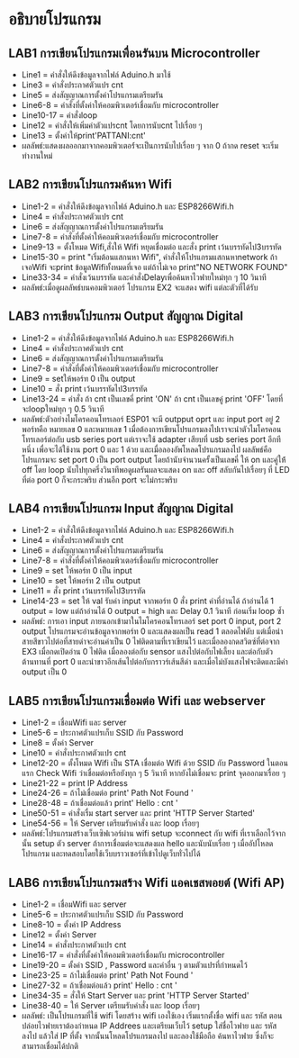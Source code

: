 # อธิบายโปรแกรม
## LAB1 การเขียนโปรแกรมเพื่อนรันบน Microcontroller
 - Line1 = คำสั่งให้ดึงข้อมูลจากไฟล์ Aduino.h มาใช้
 - Line3 = คำสั่งประกาศตัวแปร cnt
 - Line5 = ส่งสัญญาณการตั้งค่าโปรแกรมเตรียมรัน
 - Line6-8 = คำสั่งที่ตั้งค่าให้คอมพิวเตอร์เชื่อมกับ microcontroller
 - Line10-17  = คำสั่งloop
 - Line12 = คำสั่งให้เพิ่มค่าตัวแปรcnt โดยการนับcnt ไปเรื่อย ๆ
 - Line13 = ตั้งค่าให้print'PATTANI:cnt'
 - ผลลัพธ์:แสดงผลออกมาจากคอมพิวเตอร์์จะเป็นการนับไปเรื่อย ๆ จาก 0 ถ้ากด reset จะเริ่มทำงานใหม่
## LAB2 การเขียนโปรแกรมค้นหา Wifi
- Line1-2 = คำสั่งให้ดึงข้อมูลจากไฟล์ Aduino.h และ ESP8266Wifi.h
- Line4 = คำสั่งประกาศตัวแปร cnt
- Line6 = ส่งสัญญาณการตั้งค่าโปรแกรมเตรียมรัน
- Line7-8 = คำสั่งที่ตั้งค่าให้คอมพิวเตอร์เชื่อมกับ microcontroller
- Line9-13 = ตั้งโหมด Wifi,สั่งให้ Wifi หยุดเชื่อมต่อ และสั่ง print เว้นบรรทัดไป3บรรทัด
- Line15-30 = print "เริ่มต้อนแสกนหา Wifi", คำสั่งให้โปรแกรมแสกนหาnetwork ถ้าเจอWifi จะprint ข้อมูลWifiทั้งหมดที่เจอ แต่ถ้าไม่เจอ print"NO NETWORK FOUND"
- Line33-34 = คำสั่งเว้นบรรทัด และคำสั่งDelayเพื่อค้นหาไวฟายใหม่ทุก ๆ 10 วินาที
-  ผลลัพธ์:เมื่อดูผลลัพธ์บนคอมพิวเตอร์ โปรแกรม EX2 จะแสดง wifi แต่ละตัวที่ได้รับ
## LAB3 การเขียนโปรแกรม Output สัญญาณ Digital
- Line1-2 = คำสั่งให้ดึงข้อมูลจากไฟล์ Aduino.h และ ESP8266Wifi.h
- Line4 = คำสั่งประกาศตัวแปร cnt
- Line6 = ส่งสัญญาณการตั้งค่าโปรแกรมเตรียมรัน
- Line7-8 = คำสั่งที่ตั้งค่าให้คอมพิวเตอร์เชื่อมกับ microcontroller
- Line9 = setให้พอร์ท 0 เป็น output
- Line10 = สั่ง print เว้นบรรทัดไป3บรรทัด
- Line13-24 = คำสั่ง ถ้า cnt เป็นเลขคี่ print 'ON' ถ้า cnt เป็นเลขคู๋ print 'OFF' โดยที่จะloopใหม่ทุก ๆ 0.5 วินาที
-  ผลลัพธ์:ตัวอย่างไมโครคอนโทรเลอร์ ESP01 จะมี outpput oprt และ input port อยู่ 2 พอร์ทคือ หมายเลข 0 และหมายเลข 1 เมื่อต้องการเขียนโปรแกรมลงไปเราจะนำตัวไมโครคอนโทรเลอร์ต่อกับ usb series port แต่เราจะใช้ adapter เสียบที่ usb series port อีกทีหนึ่ง เพื่อจะได้ใช้งาน port 0 และ 1 ด้วย และเมื่อลองอัพโหลดโปรแกรมลงไป ผลลัพธ์คือ โปรแกรมจะ set port 0 เป็น port output โดยถ้านับจำนวนครั้งเป็นเลขคี่ ให้ on และคู่ให้้ off โดย loop นับไปทุกครึ่งวินาทีพอดูผลรันผลจะแสดง on และ off สลับกันไปเรื่อยๆ ที่ LED ที่ต่อ port 0 ก็จะกระพริบ ส่วนอีก port จะไม่กระพริบ
## LAB4 การเขียนโปรแกรม Input สัญญาณ Digital
- Line1-2 = คำสั่งให้ดึงข้อมูลจากไฟล์ Aduino.h และ ESP8266Wifi.h
- Line4 = คำสั่งประกาศตัวแปร cnt
- Line6 = ส่งสัญญาณการตั้งค่าโปรแกรมเตรียมรัน
- Line7-8 = คำสั่งที่ตั้งค่าให้คอมพิวเตอร์เชื่อมกับ microcontroller
- Line9 = set ให้พอร์ท 0 เป็น input
- Line10 = set ให้พอร์ท 2 เป็น output
- Line11 = สั่ง print เว้นบรรทัดไป3บรรทัด
- Line14-23 = set ให้ val รับค่า input จากพอร์ท 0 สั่ง print ค่าที่อ่านได้ ถ้าอ่านได้ 1 output = low แต่ถ้าอ่านได้ 0 output = high และ Delay 0.1 วินาที ก่อนเริ่ม loop ซ้ำ
-  ผลลัพธ์: การเอา input ภายนอกเข้ามาในไมโครคอนโทรเลอร์ set port 0 input, port 2 output โปรแกรมจะอ่านข้อมูลจากพอร์ท 0 และแสดงผลเป็น read 1 ตลอดไฟดับ แต่เมื่อนำสายสีขาวไปต่อที่สายดำจะอ่านค่าเป็น 0 ไฟติดตามที่เราเขียนไว้ และเมื่อลองกดสวิตซ์ที่ต่อจาก EX3 เมื่อกดเปิดอ่าน 0 ไฟติด เมื่อลองต่อกับ sensor แสงไปต่อกับไฟเลี้ยง และต่อกับตัวต้านทานที่ port 0 และนำขาวอีกเส้นไปต่อกับกราวร์เส้นสีดำ และเมื่อไม่บังแสงไฟจะติดและมีค่า output เป็น 0
## LAB5 การเขียนโปรแกรมเชื่อมต่อ Wifi และ webserver
- Line1-2 = เชื่อมWifi และ server
- Line5-6 = ประกาศตัวแปรเก็บ SSID กับ Password
- Line8 = ตั้งค่า Server
- Line10 = คำสั่งประกาศตัวแปร cnt
- Line12-20 = ตั้งโหมด Wifi เป็น STA เชื่อมต่อ Wifi ด้วย SSID กับ Password ในตอนแรก Check Wifi ว่าเชื่อมต่อหรือยังทุก ๆ 5 วินาที หากยังไม่เชื่อมจะ print จุดออกมาเรื่อย ๆ
- Line21-22 = print IP Address
- Line24-26 = ถ้าไม่เชื่อมต่อ print' Path Not Found '
- Line28-48 = ถ้าเชื่อมต่อแล้ว print' Hello : cnt '
- Line50-51 = คำสั่งเรื่ม start server และ print 'HTTP Server Started'
- Line54-56 = ให้ Server เตรียมรับคำสั่ง และ loop เรื่อยๆ
-  ผลลัพธ์:โปรแกรมสร้างเว็บเซิฟเวอร์ผ่าน wifi setup จะconnect กับ wifi ที่เราเลือกไว้จากนั้น setup ตัว server ถ้าการเชื่อมต่อจะแสดงผล hello และนับนับเรื่อย ๆ เมื่ออัปโหลดโปรแกรม และทดสอบโดยใช้เว็บบราวเซอร์ที่เข้าไปดูเว็บทั่วไปได้
## LAB6 การเขียนโปรแกรมสร้าง Wifi แอคเชสพอยต์ (Wifi AP)
- Line1-2 = เชื่อมWifi และ server
- Line5-6 = ประกาศตัวแปรเก็บ SSID กับ Password
- Line8-10 = ตั้งค่า IP Address
- Line12 = ตั้งค่า Server
- Line14 = คำสั่งประกาศตัวแปร cnt
- Line16-17 = คำสั่งที่ตั้งค่าให้คอมพิวเตอร์เชื่อมกับ microcontroller
- Line19-20 = ตั้งค่า SSID , Password และค่าอื่น ๆ ตามตัวแปรที่กำหนดไว้
- Line23-25 = ถ้าไม่เชื่อมต่อ print' Path Not Found '
- Line27-32 = ถ้าเชื่อมต่อแล้ว print' Hello : cnt '
- Line34-35 = สั่งให้ Start Server และ print 'HTTP Server Started'
- Line38-40 = ให้ Server เตรียมรับคำสั่ง และ loop เรื่อยๆ
-  ผลลัพธ์: เป็นโปรแกรมที่ใช้ wifi โดยสร้าง wifi เองใช้เอง เริ่มแรกตั้งชื่อ wifi และ รหัส ตอนปล่อยไวฟายเราต้องกำหนด IP Addrees และเตรียมเว็บไว้ setup ใส่ชื่อไวฟาย และ รหัส ลงไป แล้วใส่ IP ที่ตั้ง จากนั้นนโหลดโปรแกรมลงไป และลองใช้มือถือ ค้นหาไวฟาย ซึ่งก็จะสามารถเชื่อมได้ปกติ
